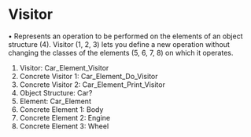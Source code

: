 # Visitor

•	Represents an operation to be performed on the elements of an object structure (4). Visitor (1, 2, 3) lets you define a new operation without changing the classes of the elements (5, 6, 7, 8) on which it operates.
1.	Visitor: Car_Element_Visitor
2.	Concrete Visitor 1: Car_Element_Do_Visitor
3.	Concrete Visitor 2: Car_Element_Print_Visitor
4.	Object Structure: Car?
5.	Element: Car_Element
6.	Concrete Element 1: Body
7.	Concrete Element 2: Engine
8.	Concrete Element 3: Wheel
